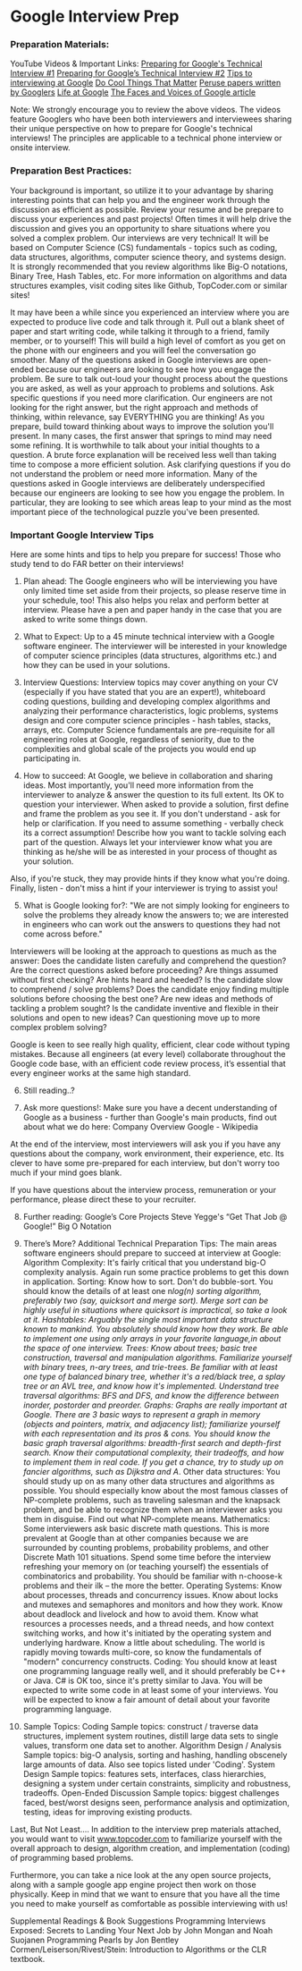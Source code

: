 # Google Interview Prep

### Preparation Materials:
YouTube Videos & Important Links:
[Preparing for Google's Technical Interview #1](https://www.youtube.com/watch?v=qc1owf2-220&feature=youtu.be)
[Preparing for Google’s Technical Interview #2](https://www.youtube.com/watch?v=oWbUtlUhwa8&feature=youtu.be)
[Tips to interviewing at Google](https://www.youtube.com/watch?v=w887NIa_V9w)
[Do Cool Things That Matter](https://careers.google.com/)
[Peruse papers written by Googlers](https://research.google.com/pubs/papers.html)
[Life at Google](https://www.youtube.com/lifeatgoogle)
[The Faces and Voices of Google article](https://www.fastcompany.com/703050/google-2)

Note: We strongly encourage you to review the above videos.  The videos feature Googlers who have been both interviewers and interviewees sharing their unique perspective on how to prepare for Google's technical interviews!  The principles are applicable to a technical phone interview or onsite interview.

### Preparation Best Practices:

Your background is important, so utilize it to your advantage by sharing interesting points that can help you and the engineer work through the discussion as efficient as possible.
Review your resume and be prepare to discuss your experiences and past projects!  Often times it will help drive the discussion and gives you an opportunity to share situations where you solved a complex problem.
Our interviews are very technical!  It will be based on Computer Science (CS) fundamentals - topics such as coding, data structures, algorithms, computer science theory, and systems design. It is strongly recommended that you review algorithms like Big-O notations, Binary Tree, Hash Tables, etc.  For more information on algorithms and data structures examples, visit coding sites like Github, TopCoder.com or similar sites!

It may have been a while since you experienced an interview where you are expected to produce live code and talk through it.  Pull out a blank sheet of paper and start writing code, while talking it through to a friend, family member, or to yourself! This will build a high level of comfort as you get on the phone with our engineers and you will feel the conversation go smoother.
Many of the questions asked in Google interviews are open-ended because our engineers are looking to see how you engage the problem. Be sure to talk out-loud your thought process about the questions you are asked, as well as your approach to problems and solutions. Ask specific questions if you need more clarification. Our engineers are not looking for the right answer, but the right approach and methods of thinking, within relevance, say EVERYTHING you are thinking!
As you prepare, build toward thinking about ways to improve the solution you'll present. In many cases, the first answer that springs to mind may need some refining. It is worthwhile to talk about your initial thoughts to a question. A brute force explanation will be received less well than taking time to compose a more efficient solution. Ask clarifying questions if you do not understand the problem or need more information. Many of the questions asked in Google interviews are deliberately underspecified because our engineers are looking to see how you engage the problem. In particular, they are looking to see which areas leap to your mind as the most important piece of the technological puzzle you've been presented.

### Important Google Interview Tips
Here are some hints and tips to help you prepare for success! Those who study tend to do FAR better on their interviews!

1) Plan ahead:
The Google engineers who will be interviewing you have only limited time set aside from their projects, so please reserve time in your schedule, too! This also helps you relax and perform better at interview. Please have a pen and paper handy in the case that you are asked to write some things down.

2) What to Expect:
Up to a 45 minute technical interview with a Google software engineer. The interviewer will be interested in your knowledge of computer science principles (data structures, algorithms etc.) and how they can be used in your solutions.

3) Interview Questions:
Interview topics may cover anything on your CV (especially if you have stated that you are an expert!), whiteboard coding questions, building and developing complex algorithms and analyzing their performance characteristics, logic problems, systems design and core computer science principles - hash tables, stacks, arrays, etc. Computer Science fundamentals are pre-requisite for all engineering roles at Google, regardless of seniority, due to the complexities and global scale of the projects you would end up participating in.

4) How to succeed:
At Google, we believe in collaboration and sharing ideas. Most importantly, you'll need more information from the interviewer to analyze & answer the question to its full extent.
Its OK to question your interviewer.
When asked to provide a solution, first define and frame the problem as you see it.
If you don't understand - ask for help or clarification.
If you need to assume something - verbally check its a correct assumption!
Describe how you want to tackle solving each part of the question.
Always let your interviewer know what you are thinking as he/she will be as interested in your process of thought as your solution.

Also, if you're stuck, they may provide hints if they know what you're doing.
Finally, listen - don't miss a hint if your interviewer is trying to assist you!

5) What is Google looking for?:
"We are not simply looking for engineers to solve the problems they already know the answers to; we are interested in engineers who can work out the answers to questions they had not come across before."

Interviewers will be looking at the approach to questions as much as the answer:
Does the candidate listen carefully and comprehend the question?
Are the correct questions asked before proceeding?
Are things assumed without first checking?
Are hints heard and heeded?
Is the candidate slow to comprehend / solve problems? 
Does the candidate enjoy finding multiple solutions before choosing the best one?
Are new ideas and methods of tackling a problem sought?
Is the candidate inventive and flexible in their solutions and open to new ideas?
Can questioning move up to more complex problem solving?

Google is keen to see really high quality, efficient, clear code without typing mistakes. Because all engineers (at every level) collaborate throughout the Google code base, with an efficient code review process, it’s essential that every engineer works at the same high standard.

6) Still reading..?

7) Ask more questions!:
Make sure you have a decent understanding of Google as a business - further than Google's main products, find out about what we do here:
Company Overview
Google - Wikipedia

At the end of the interview, most interviewers will ask you if you have any questions about the company, work environment, their experience, etc. Its clever to have some pre-prepared for each interview, but don't worry too much if your mind goes blank.

If you have questions about the interview process, remuneration or your performance, please direct these to your recruiter.

8) Further reading:
Google’s Core Projects 
Steve Yegge's “Get That Job @ Google!”
Big O Notation

9) There’s More? Additional Technical Preparation Tips:
The main areas software engineers should prepare to succeed at interview at Google:
Algorithm Complexity: It's fairly critical that you understand big-O complexity analysis. Again run some practice problems to get this down in application.
Sorting: Know how to sort. Don't do bubble-sort. You should know the details of at least one n*log(n) sorting algorithm, preferably two (say, quicksort and merge sort). Merge sort can be highly useful in situations where quicksort is impractical, so take a look at it.
Hashtables: Arguably the single most important data structure known to mankind. You absolutely should know how they work. Be able to implement one using only arrays in your favorite language,in about the space of one interview.
Trees: Know about trees; basic tree construction, traversal and manipulation algorithms. Familiarize yourself with binary trees, n-ary trees, and trie-trees. Be familiar with at least one type of balanced binary tree, whether it's a red/black tree, a splay tree or an AVL tree, and know how it's implemented. Understand tree traversal algorithms: BFS and DFS, and know the difference between inorder, postorder and preorder.
Graphs: Graphs are really important at Google. There are 3 basic ways to represent a graph in memory (objects and pointers, matrix, and adjacency list); familiarize yourself with each representation and its pros & cons. You should know the basic graph traversal algorithms: breadth-first search and depth-first search. Know their computational complexity, their tradeoffs, and how to implement them in real code.  If you get a chance, try to study up on fancier algorithms, such as Dijkstra and A*.
Other data structures: You should study up on as many other data structures and algorithms as possible. You should especially know about the most famous classes of NP-complete problems, such as traveling salesman and the knapsack problem, and be able to recognize them when an interviewer asks you them in disguise. Find out what NP-complete means.
Mathematics: Some interviewers ask basic discrete math questions. This is more prevalent at Google than at other companies because we are surrounded by counting problems, probability problems, and other Discrete Math 101 situations. Spend some time before the interview refreshing your memory on (or teaching yourself) the essentials of combinatorics and probability. You should be familiar with n-choose-k problems and their ilk – the more the better.
Operating Systems: Know about processes, threads and concurrency issues. Know about locks and mutexes and semaphores and monitors and how they work. Know about deadlock and livelock and how to avoid them. Know what resources a processes needs, and a thread needs, and how context switching works, and how it's initiated by the operating system and underlying hardware. Know a little about scheduling. The world is rapidly moving towards multi-core, so know the fundamentals of "modern" concurrency constructs.
Coding: You should know at least one programming language really well, and it should preferably be C++ or Java. C# is OK too, since it's pretty similar to Java. You will be expected to write some code in at least some of your interviews. You will be expected to know a fair amount of detail about your favorite programming language.

10) Sample Topics:
Coding 
Sample topics: construct / traverse data structures, implement system routines, distill large data sets to single values, transform one data set to another.
Algorithm Design / Analysis
Sample topics: big-O analysis, sorting and hashing, handling obscenely large amounts of data. Also see topics listed under 'Coding'.
System Design
Sample topics: features sets, interfaces, class hierarchies, designing a system under certain constraints, simplicity and robustness, tradeoffs.
Open-Ended Discussion
Sample topics: biggest challenges faced, best/worst designs seen, performance analysis and optimization, testing, ideas for improving existing products.

Last, But Not Least....
In addition to the interview prep materials attached, you would want to visit www.topcoder.com to familiarize yourself with the overall approach to design, algorithm creation, and implementation (coding) of programming based problems. 

Furthermore, you can take a nice look at the any open source projects, along with a sample google app engine project then work on those physically. Keep in mind that we want to ensure that you have all the time you need to make yourself as comfortable as possible interviewing with us! 

Supplemental Readings & Book Suggestions
Programming Interviews Exposed: Secrets to Landing Your Next Job by John Mongan and Noah Suojanen
Programming Pearls by Jon Bentley
Cormen/Leiserson/Rivest/Stein: Introduction to Algorithms or the CLR textbook.
